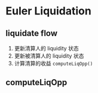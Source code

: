 # Euler Liquidation

## liquidate flow

1. 更新清算人的 liquidity 状态
2. 更新被清算人的 liquidity 状态
3. 计算清算的收益 `computeLiqOpp()`


## computeLiqOpp
